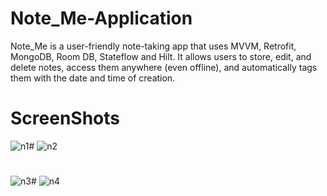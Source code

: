 # Note_Me-Application
Note_Me is a user-friendly note-taking app that uses MVVM, Retrofit, MongoDB, Room DB, Stateflow and Hilt. It allows users to store, edit, and delete notes, access them anywhere (even offline), and automatically tags them with the date and time of creation.


# ScreenShots


![n1](https://github.com/Ismail-AD/Note_Me-Application/assets/99780212/7a43de95-762c-4717-8715-e2f46cfd6147)# 
![n2](https://github.com/Ismail-AD/Note_Me-Application/assets/99780212/5d8ceec2-437e-4ece-95d2-ed270f71d6bd)
# 
![n3](https://github.com/Ismail-AD/Note_Me-Application/assets/99780212/dd6d020c-d42f-4e5a-a93e-ee387e7ade41)# 
![n4](https://github.com/Ismail-AD/Note_Me-Application/assets/99780212/0a803806-12e0-4ed9-b428-68a10e6a3fa0)
